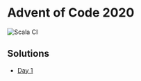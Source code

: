 # Advent of Code 2020
![Scala CI](https://github.com/tlmnb/advent_of_code_2020/workflows/Scala%20CI/badge.svg)
## Solutions
- [Day 1](https://github.com/tlmnb/advent_of_code_2020/blob/main/src/main/scala/io/dolcefarniente/advent_of_code/DayOne.scala)